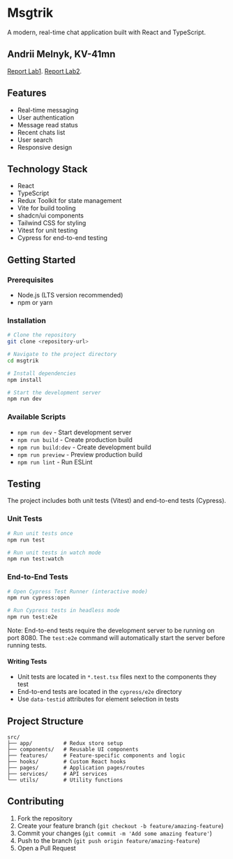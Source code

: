 # Msgtrik

A modern, real-time chat application built with React and TypeScript.

## Andrii Melnyk, KV-41mn

[Report Lab1](https://docs.google.com/document/d/1NfeKkkB2i3yWIBUNgWBOOm8jlvlx1AUaprMCG2DE2oI/edit?usp=sharing).
[Report Lab2](https://docs.google.com/document/d/1O61tKBbAkCLwtJm4CdnPTOoFHLV1JDz068VSJIzR2FA/edit?usp=sharing).

## Features

- Real-time messaging
- User authentication
- Message read status
- Recent chats list
- User search
- Responsive design

## Technology Stack

- React
- TypeScript
- Redux Toolkit for state management
- Vite for build tooling
- shadcn/ui components
- Tailwind CSS for styling
- Vitest for unit testing
- Cypress for end-to-end testing

## Getting Started

### Prerequisites

- Node.js (LTS version recommended)
- npm or yarn

### Installation

```sh
# Clone the repository
git clone <repository-url>

# Navigate to the project directory
cd msgtrik

# Install dependencies
npm install

# Start the development server
npm run dev
```

### Available Scripts

- `npm run dev` - Start development server
- `npm run build` - Create production build
- `npm run build:dev` - Create development build
- `npm run preview` - Preview production build
- `npm run lint` - Run ESLint

## Testing

The project includes both unit tests (Vitest) and end-to-end tests (Cypress).

### Unit Tests

```sh
# Run unit tests once
npm run test

# Run unit tests in watch mode
npm run test:watch
```

### End-to-End Tests

```sh
# Open Cypress Test Runner (interactive mode)
npm run cypress:open

# Run Cypress tests in headless mode
npm run test:e2e
```

Note: End-to-end tests require the development server to be running on port 8080. The `test:e2e` command will automatically start the server before running tests.

#### Writing Tests

- Unit tests are located in `*.test.tsx` files next to the components they test
- End-to-end tests are located in the `cypress/e2e` directory
- Use `data-testid` attributes for element selection in tests

## Project Structure

```
src/
├── app/          # Redux store setup
├── components/   # Reusable UI components
├── features/     # Feature-specific components and logic
├── hooks/        # Custom React hooks
├── pages/        # Application pages/routes
├── services/     # API services
└── utils/        # Utility functions
```

## Contributing

1. Fork the repository
2. Create your feature branch (`git checkout -b feature/amazing-feature`)
3. Commit your changes (`git commit -m 'Add some amazing feature'`)
4. Push to the branch (`git push origin feature/amazing-feature`)
5. Open a Pull Request
